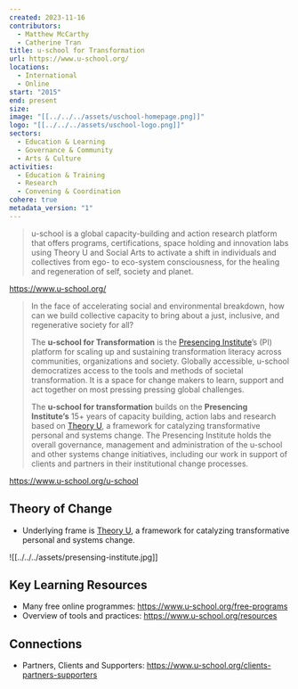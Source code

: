 ```yaml
---
created: 2023-11-16
contributors:
  - Matthew McCarthy
  - Catherine Tran
title: u-school for Transformation
url: https://www.u-school.org/
locations:
  - International
  - Online
start: "2015"
end: present
size: 
image: "[[../../../assets/uschool-homepage.png]]"
logo: "[[../../../assets/uschool-logo.png]]"
sectors:
  - Education & Learning
  - Governance & Community
  - Arts & Culture
activities:
  - Education & Training
  - Research
  - Convening & Coordination
cohere: true
metadata_version: "1"
---
```

>u-school is a global capacity-building and action research platform that offers programs, certifications, space holding and innovation labs using Theory U and Social Arts to activate a shift in individuals and collectives from ego- to eco-system consciousness, for the healing and regeneration of self, society and planet.

https://www.u-school.org/

>In the face of accelerating social and environmental breakdown, how can we build collective capacity to bring about a just, inclusive, and regenerative society for all?
>
>The **u-school for Transformation** is the [Presencing Institute](https://www.u-school.org/about-pi)’s (PI) platform for scaling up and sustaining transformation literacy across communities, organizations and society. Globally accessible, u-school democratizes access to the tools and methods of societal transformation. It is a space for change makers to learn, support and act together on most pressing pressing global challenges.
>
>The **u-school for transformation** builds on the **Presencing Institute’s** 15+ years of capacity building, action labs and research based on [Theory U](https://www.u-school.org/theory-u), a framework for catalyzing transformative personal and systems change. The Presencing Institute holds the overall governance, management and administration of the u-school and other systems change initiatives, including our work in support of clients and partners in their institutional change processes. 

https://www.u-school.org/u-school

## Theory of Change 
  
- Underlying frame is [Theory U](https://www.u-school.org/theory-u), a framework for catalyzing transformative personal and systems change.

![[../../../assets/presensing-institute.jpg]]
## Key Learning Resources 

- Many free online programmes: https://www.u-school.org/free-programs
- Overview of tools and practices: https://www.u-school.org/resources

## Connections

- Partners, Clients and Supporters: https://www.u-school.org/clients-partners-supporters
 

